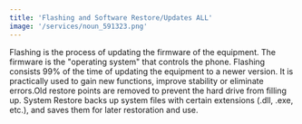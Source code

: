 ```yaml
---
title: 'Flashing and Software Restore/Updates ALL'
image: '/services/noun_591323.png'
---
```


Flashing is the process of updating the firmware of the equipment. The firmware is the "operating system" that controls the phone. Flashing consists 99% of the time of updating the equipment to a newer version. It is practically used to gain new functions, improve stability or eliminate errors.Old restore points are removed to prevent the hard drive from filling up. System Restore backs up system files with certain extensions (.dll, .exe, etc.), and saves them for later restoration and use.
